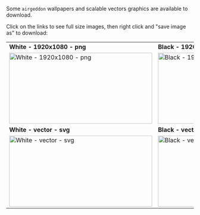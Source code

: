 Some `airgeddon` wallpapers and scalable vectors graphics are available to download.

Click on the links to see full size images, then right click and "save image as" to download:

<div align="center">
<table>
  <tr>
    <td>
        <b>White - 1920x1080 - png</b>
    </td>
    <td>
       <b>Black - 1920x1080 - png</b>
    </td>
  </tr>
  <tr>
    <td>
        <a href="https://raw.githubusercontent.com/v1s1t0r1sh3r3/airgeddon/dev/imgs/wiki/airgeddon_wallpaper_white_1920x1080.png">
	<img src="https://raw.githubusercontent.com/v1s1t0r1sh3r3/airgeddon/dev/imgs/wiki/airgeddon_wallpaper_white_1920x1080.png" width="384" height="190" title="White - 1920x1080 - png" />
</a>
    </td>
    <td>
       <a href="https://raw.githubusercontent.com/v1s1t0r1sh3r3/airgeddon/dev/imgs/wiki/airgeddon_wallpaper_black_1920x1080.png">
	<img src="https://raw.githubusercontent.com/v1s1t0r1sh3r3/airgeddon/dev/imgs/wiki/airgeddon_wallpaper_black_1920x1080.png" width="384" height="190" title="Black - 1920x1080 - png" />
</a>
    </td>
  </tr>
  <tr>
    <td>
        <b>White - vector - svg</b>
    </td>
    <td>
       <b>Black - vector - svg</b>
    </td>
  </tr>
  <tr>
    <td>
        <a href="https://raw.githubusercontent.com/v1s1t0r1sh3r3/airgeddon/dev/imgs/wiki/airgeddon_vector_white.svg">
	<img src="https://raw.githubusercontent.com/v1s1t0r1sh3r3/airgeddon/dev/imgs/wiki/airgeddon_vector_white.svg" width="384" height="190" title="White - vector - svg" />
</a>
    </td>
    <td>
       <a href="https://raw.githubusercontent.com/v1s1t0r1sh3r3/airgeddon/dev/imgs/wiki/airgeddon_vector_black.svg">
	<img src="https://raw.githubusercontent.com/v1s1t0r1sh3r3/airgeddon/dev/imgs/wiki/airgeddon_vector_black.svg" width="384" height="190" title="Black - vector - svg" />
</a>
    </td>
  </tr>
</table>
